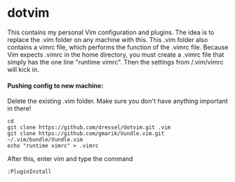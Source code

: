# dotvim

This contains my personal Vim configuration and plugins. The idea is to replace the .vim folder on any machine with this. This .vim folder also contains a vimrc file, which performs the function of the .vimrc file. Because Vim expects .vimrc in the home directory, you must create a .vimrc file that simply has the one line "runtime vimrc". Then the settings from /.vim/vimrc will kick in.

#### Pushing config to new machine:

Delete the existing .vim folder. Make sure you don't have anything important in there!
```
cd
git clone https://github.com/dressel/dotvim.git .vim
git clone https://github.com/gmarik/Vundle.vim.git ~/.vim/bundle/Vundle.vim
echo "runtime vimrc" > .vimrc
```
After this, enter vim and type the command
```
:PluginInstall
```

